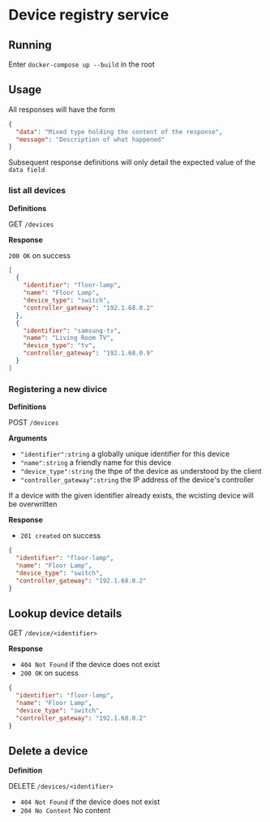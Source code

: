 # Device registry service

## Running

Enter `docker-compose up --build` in the root

## Usage

All responses will have the form

```json
{
  "data": "Mixed type holding the content of the response",
  "message": "Description of what happened"
}
```

Subsequent response definitions will only detail the expected value of the `data field`

### list all devices

**Definitions**

GET `/devices`

**Response**

`200 OK` on success

```json
[
  {
    "identifier": "floor-lamp",
    "name": "Floor Lamp",
    "device_type": "switch",
    "controller_gateway": "192.1.68.0.2"
  },
  {
    "identifier": "samsung-tv",
    "name": "Living Room TV",
    "device_type": "tv",
    "controller_gateway": "192.1.68.0.9"
  }
]
```

### Registering a new divice

**Definitions**

POST `/devices`

**Arguments**

- `"identifier":string` a globally unique identifier for this device
- `"name":string` a friendly name for this device
- `"device_type":string` the thpe of the device as understood by the client
- `"controller_gateway":string` the IP address of the device's controller

If a device with the given identifier already exists, the wcisting device will be overwritten

**Response**

- `201 created` on success

```json
{
  "identifier": "floor-lamp",
  "name": "Floor Lamp",
  "device_type": "switch",
  "controller_gateway": "192.1.68.0.2"
}
```

## Lookup device details

GET `/device/<identifier>`

**Response**

- `404 Not Found` if the device does not exist
- `200 OK` on sucess

```json
{
  "identifier": "floor-lamp",
  "name": "Floor Lamp",
  "device_type": "switch",
  "controller_gateway": "192.1.68.0.2"
}
```

## Delete a device

**Definition**

DELETE `/devices/<identifier>`

- `404 Not Found` if the device does not exist
- `204 No Content` No content
